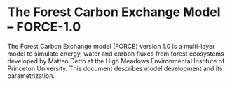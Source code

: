 # The Forest Carbon Exchange Model – FORCE-1.0

The Forest Carbon Exchange model (FORCE) version 1.0 is a multi-layer model to simulate energy, water and carbon fluxes from forest ecosystems developed by Matteo Detto at the High Meadows Environmental Institute of Princeton University. This document describes model development and its parametrization. 
